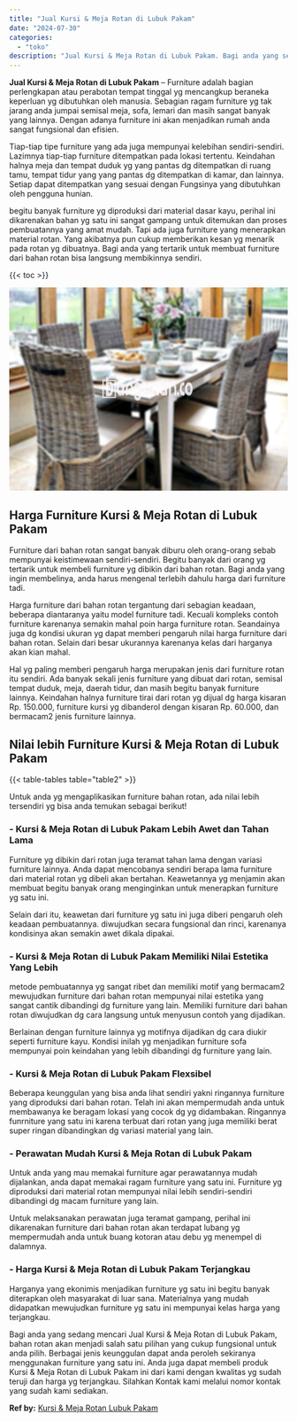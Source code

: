 ```yaml
---
title: "Jual Kursi & Meja Rotan di Lubuk Pakam"
date: "2024-07-30"
categories: 
  - "toko"
description: "Jual Kursi & Meja Rotan di Lubuk Pakam. Bagi anda yang sedang mencari Jual Kursi & Meja Rotan di Lubuk Pakam, bahan rotan akan menjadi salah satu pilihan yan..."
---
```


**Jual Kursi & Meja Rotan di Lubuk Pakam** – Furniture adalah bagian perlengkapan atau perabotan tempat tinggal yg mencangkup beraneka keperluan yg dibutuhkan oleh manusia. Sebagian ragam furniture yg tak jarang anda jumpai semisal meja, sofa, lemari dan masih sangat banyak yang lainnya. Dengan adanya furniture ini akan menjadikan rumah anda sangat fungsional dan efisien.

Tiap-tiap tipe furniture yang ada juga mempunyai kelebihan sendiri-sendiri. Lazimnya tiap-tiap furniture ditempatkan pada lokasi tertentu. Keindahan halnya meja dan tempat duduk yg yang pantas dg ditempatkan di ruang tamu, tempat tidur yang yang pantas dg ditempatkan di kamar, dan lainnya. Setiap dapat ditempatkan yang sesuai dengan Fungsinya yang dibutuhkan oleh pengguna hunian.

begitu banyak furniture yg diproduksi dari material dasar kayu, perihal ini dikarenakan bahan yg satu ini sangat gampang untuk ditemukan dan proses pembuatannya yang amat mudah. Tapi ada juga furniture yang menerapkan material rotan. Yang akibatnya pun cukup memberikan kesan yg menarik pada rotan yg dibuatnya. Bagi anda yang tertarik untuk membuat furniture dari bahan rotan bisa langsung membikinnya sendiri.

{{< toc >}}

![Jual Kursi & Meja Rotan di Lubuk Pakam](/images/kursi-meja-rotan-murah02.png)

## Harga Furniture Kursi & Meja Rotan di Lubuk Pakam

Furniture dari bahan rotan sangat banyak diburu oleh orang-orang sebab mempunyai keistimewaan sendiri-sendiri. Begitu banyak dari orang yg tertarik untuk membeli furniture yg dibikin dari bahan rotan. Bagi anda yang ingin membelinya, anda harus mengenal terlebih dahulu harga dari furniture tadi.

Harga furniture dari bahan rotan tergantung dari sebagian keadaan, beberapa diantaranya yaitu model furniture tadi. Kecuali kompleks contoh furniture karenanya semakin mahal poin harga furniture rotan. Seandainya juga dg kondisi ukuran yg dapat memberi pengaruh nilai harga furniture dari bahan rotan. Selain dari besar ukurannya karenanya kelas dari harganya akan kian mahal.

Hal yg paling memberi pengaruh harga merupakan jenis dari furniture rotan itu sendiri. Ada banyak sekali jenis furniture yang dibuat dari rotan, semisal tempat duduk, meja, daerah tidur, dan masih begitu banyak furniture lainnya. Keindahan halnya furniture tirai dari rotan yg dijual dg harga kisaran Rp. 150.000, furniture kursi yg dibanderol dengan kisaran Rp. 60.000, dan bermacam2 jenis furniture lainnya.

## Nilai lebih Furniture Kursi & Meja Rotan di Lubuk Pakam

{{< table-tables table="table2" >}}

Untuk anda yg mengaplikasikan furniture bahan rotan, ada nilai lebih tersendiri yg bisa anda temukan sebagai berikut!

### \- Kursi & Meja Rotan di Lubuk Pakam Lebih Awet dan Tahan Lama

Furniture yg dibikin dari rotan juga teramat tahan lama dengan variasi furniture lainnya. Anda dapat mencobanya sendiri berapa lama furniture dari material rotan yg dibeli akan bertahan. Keawetannya yg menjamin akan membuat begitu banyak orang menginginkan untuk menerapkan furniture yg satu ini.

Selain dari itu, keawetan dari furniture yg satu ini juga diberi pengaruh oleh keadaan pembuatannya. diwujudkan secara fungsional dan rinci, karenanya kondisinya akan semakin awet dikala dipakai.

### \- Kursi & Meja Rotan di Lubuk Pakam Memiliki Nilai Estetika Yang Lebih

metode pembuatannya yg sangat ribet dan memiliki motif yang bermacam2 mewujudkan furniture dari bahan rotan mempunyai nilai estetika yang sangat cantik dibandingi dg furniture yang lain. Memiliki furniture dari bahan rotan diwujudkan dg cara langsung untuk menyusun contoh yang dijadikan.

Berlainan dengan furniture lainnya yg motifnya dijadikan dg cara diukir seperti furniture kayu. Kondisi inilah yg menjadikan furniture sofa mempunyai poin keindahan yang lebih dibandingi dg furniture yang lain.

### \- Kursi & Meja Rotan di Lubuk Pakam Flexsibel

Beberapa keunggulan yang bisa anda lihat sendiri yakni ringannya furniture yang diproduksi dari bahan rotan. Telah ini akan mempermudah anda untuk membawanya ke beragam lokasi yang cocok dg yg didambakan. Ringannya funrniture yang satu ini karena terbuat dari rotan yang juga memiliki berat super ringan dibandingkan dg variasi material yang lain.

### \- Perawatan Mudah Kursi & Meja Rotan di Lubuk Pakam

Untuk anda yang mau memakai furniture agar perawatannya mudah dijalankan, anda dapat memakai ragam furniture yang satu ini. Furniture yg diproduksi dari material rotan mempunyai nilai lebih sendiri-sendiri dibandingi dg macam furniture yang lain.

Untuk melaksanakan perawatan juga teramat gampang, perihal ini dikarenakan furniture dari bahan rotan akan terdapat lubang yg mempermudah anda untuk buang kotoran atau debu yg menempel di dalamnya.

### \- Harga Kursi & Meja Rotan di Lubuk Pakam Terjangkau

Harganya yang ekonimis menjadikan furniture yg satu ini begitu banyak diterapkan oleh masyarakat di luar sana. Materialnya yang mudah didapatkan mewujudkan furniture yg satu ini mempunyai kelas harga yang terjangkau.

Bagi anda yang sedang mencari Jual Kursi & Meja Rotan di Lubuk Pakam, bahan rotan akan menjadi salah satu pilihan yang cukup fungsional untuk anda pilih. Berbagai jenis keunggulan dapat anda peroleh sekiranya menggunakan furniture yang satu ini. Anda juga dapat membeli produk Kursi & Meja Rotan di Lubuk Pakam ini dari kami dengan kwalitas yg sudah teruji dan harga yg terjangkau. Silahkan Kontak kami melalui nomor kontak yang sudah kami sediakan.

**Ref by:** [Kursi & Meja Rotan Lubuk Pakam](https://id.wikipedia.org/wiki/Kursi)
